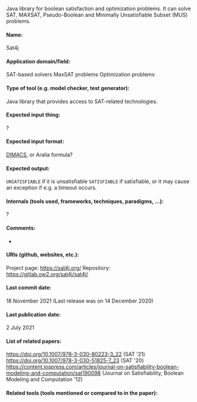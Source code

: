 Java library for boolean satisfaction and optimization problems.
It can solve SAT, MAXSAT, Pseudo-Boolean and Minimally Unsatisfiable Subset (MUS) problems.

#### Name:
Sat4j

#### Application domain/field:
SAT-based solvers
MaxSAT problems
Optimization problems

#### Type of tool (e.g. model checker, test generator):
Java library that provides access to SAT-related technologies.

#### Expected input thing:
?

#### Expected input format:
[DIMACS](../../Formats/DIMACS.md), or Aralia formula?

#### Expected output:
`UNSATISFIABLE` if it is unsatisfiable
`SATISFIABLE` if satisfiable, or it may cause an exception if e.g. a timeout occurs.

#### Internals (tools used, frameworks, techniques, paradigms, ...):
?

#### Comments:
-

#### URIs (github, websites, etc.):
Project page: https://sat4j.org/
Repository: https://gitlab.ow2.org/sat4j/sat4j/

#### Last commit date:
18 November 2021
(Last release was on 14 December 2020)

#### Last publication date:
2 July 2021

#### List of related papers:
https://doi.org/10.1007/978-3-030-80223-3_22 (SAT '21)
https://doi.org/10.1007/978-3-030-51825-7_23 (SAT '20)
https://content.iospress.com/articles/journal-on-satisfiability-boolean-modeling-and-computation/sat190098 (Journal on Satisfiability, Boolean Modeling and Computation '12)

#### Related tools (tools mentioned or compared to in the paper):
